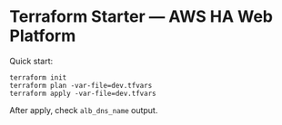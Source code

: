 # Terraform Starter — AWS HA Web Platform
Quick start:
```
terraform init
terraform plan -var-file=dev.tfvars
terraform apply -var-file=dev.tfvars
```
After apply, check `alb_dns_name` output.
